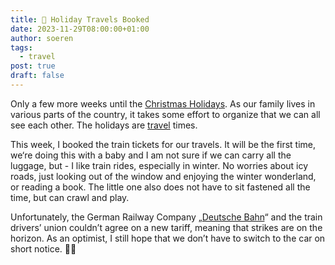 ```yaml
---
title: 🎄 Holiday Travels Booked
date: 2023-11-29T08:00:00+01:00
author: soeren
tags:
  - travel
post: true
draft: false
---
```


Only a few more weeks until the [Christmas Holidays](/tags/christmas). As our family lives in various parts of the country, it takes some effort to organize that we can all see each other. The holidays are [travel](/tags/travel) times. 

This week, I booked the train tickets for our travels. It will be the first time, we‘re doing this with a baby and I am not sure if we can carry all the luggage, but - I like train rides, especially in winter. No worries about icy roads, just looking out of the window and enjoying the winter wonderland, or reading a book. The little one also does not have to sit fastened all the time, but can crawl and play. 

Unfortunately, the German Railway Company „[Deutsche Bahn](/tags/deutsche-bahn)“ and the train drivers’ union couldn’t agree on a new tariff, meaning that strikes are on the horizon. As an optimist, I still hope that we don’t have to switch to the car on short notice. 🚂🚗